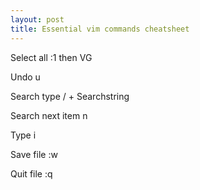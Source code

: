 ```yaml
---
layout: post
title: Essential vim commands cheatsheet
---
```


Select all
:1 then VG

Undo
u

Search
type / + Searchstring

Search next item
n

Type
i

Save file
:w

Quit file
:q